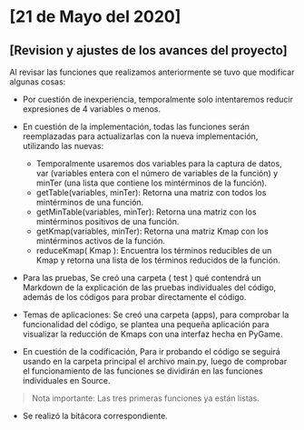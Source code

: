 # [21 de Mayo del 2020]

## [Revision y ajustes de los avances del proyecto]

Al revisar las funciones que realizamos anteriormente se tuvo que modificar algunas cosas: 

+ Por cuestión de inexperiencia, temporalmente solo intentaremos reducir expresiones de 4 variables o menos. 

+ En cuestión de la implementación, todas las funciones serán reemplazadas para actualizarlas con la nueva implementación, utilizando las nuevas:

    * Temporalmente usaremos dos variables para la captura de datos, var (variables entera con el número de variables de la función) y minTer (una lista que contiene los mintérminos de la función).
    * getTable(variables, minTer): Retorna una matriz con todos los mintérminos de una función.
    * getMinTable(variables, minTer): Retorna una matriz con los mintérminos positivos de una función.
    * getKmap(variables, minTer): Retorna una matriz Kmap con los mintérminos activos de la función.
    * reduceKmap( Kmap ): Encuentra los términos reducibles de un Kmap y retorna una lista de los términos reducidos de la función.

+ Para las pruebas, Se creó una carpeta ( test ) qué contendrá un Markdown de la explicación de las pruebas individuales del código, además de los códigos para probar directamente el código.

+ Temas de aplicaciones: Se creó una carpeta (apps), para comprobar la funcionalidad del código, se plantea una pequeña aplicación para visualizar la reducción de Kmaps con una interfaz hecha en PyGame.

+ En cuestión de la codificación, Para ir probando el código se seguirá usando en la carpeta principal el archivo main.py, luego de comprobar el funcionamiento de las funciones se dividirán en las funciones individuales en Source.

> Nota importante: Las tres primeras funciones ya están listas. 

+ Se realizó la bitácora correspondiente.
